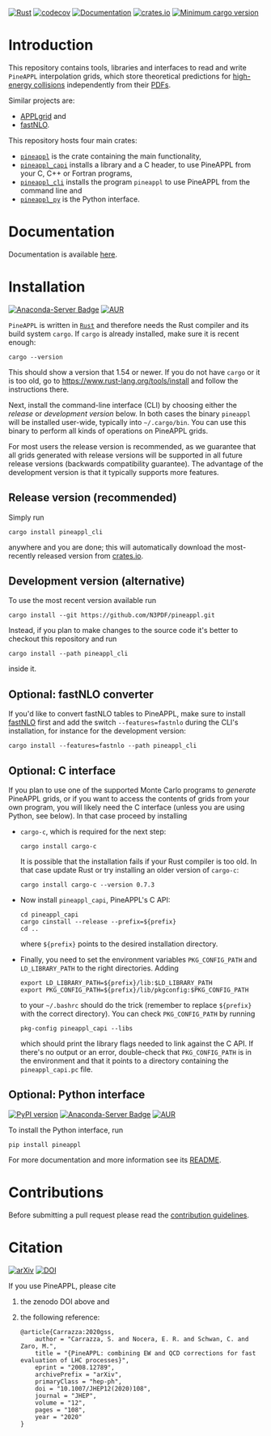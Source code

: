 [![Rust](https://github.com/N3PDF/pineappl/workflows/Rust/badge.svg)](https://github.com/N3PDF/pineappl/actions?query=workflow%3ARust)
[![codecov](https://codecov.io/gh/N3PDF/pineappl/branch/master/graph/badge.svg)](https://codecov.io/gh/N3PDF/pineappl)
[![Documentation](https://docs.rs/pineappl/badge.svg)](https://docs.rs/pineappl)
[![crates.io](https://img.shields.io/crates/v/pineappl.svg)](https://crates.io/crates/pineappl)
[![Minimum cargo version](https://img.shields.io/badge/cargo-1.54+-lightgray.svg)](https://github.com/N3PDF/pineappl#installation)

# Introduction

This repository contains tools, libraries and interfaces to read and write
`PineAPPL` interpolation grids, which store theoretical predictions for
[high-energy collisions] independently from their [PDFs].

Similar projects are:

- [APPLgrid] and
- [fastNLO].

This repository hosts four main crates:

- [`pineappl`] is the crate containing the main functionality,
- [`pineappl_capi`] installs a library and a C header, to use PineAPPL from
  your C, C++ or Fortran programs,
- [`pineappl_cli`] installs the program `pineappl` to use PineAPPL from the
  command line and
- [`pineappl_py`] is the Python interface.

[APPLgrid]: https://applgrid.hepforge.org/
[fastNLO]: https://fastnlo.hepforge.org/
[high-energy collisions]: https://en.wikipedia.org/wiki/Particle_physics
[PDFs]: https://en.wikipedia.org/wiki/Parton_(particle_physics)#Parton_distribution_functions
[`pineappl`]: https://crates.io/crates/pineappl/
[`pineappl_capi`]: https://crates.io/crates/pineappl_capi/
[`pineappl_cli`]: https://crates.io/crates/pineappl_cli/
[`pineappl_py`]: https://pypi.org/project/pineappl/

# Documentation

Documentation is available [here](docs/README.md).

# Installation

[![Anaconda-Server Badge](https://anaconda.org/conda-forge/pineappl/badges/installer/conda.svg)](https://anaconda.org/conda-forge/pineappl)
[![AUR](https://img.shields.io/aur/version/pineappl)](https://aur.archlinux.org/packages/pineappl)

`PineAPPL` is written in [`Rust`](https://www.rust-lang.org/) and therefore
needs the Rust compiler and its build system `cargo`. If `cargo` is already
installed, make sure it is recent enough:

    cargo --version

This should show a version that 1.54 or newer. If you do not have `cargo` or it
is too old, go to <https://www.rust-lang.org/tools/install> and follow the
instructions there.

Next, install the command-line interface (CLI) by choosing either the *release*
or *development version* below. In both cases the binary `pineappl` will be
installed user-wide, typically into `~/.cargo/bin`. You can use this binary to
perform all kinds of operations on PineAPPL grids.

For most users the release version is recommended, as we guarantee that all
grids generated with release versions will be supported in all future release
versions (backwards compatibility guarantee). The advantage of the development
version is that it typically supports more features.

## Release version (recommended)

Simply run

    cargo install pineappl_cli

anywhere and you are done; this will automatically download the most-recently
released version from [crates.io](https://crates.io).

## Development version (alternative)

To use the most recent version available run

    cargo install --git https://github.com/N3PDF/pineappl.git

Instead, if you plan to make changes to the source code it's better to checkout
this repository and run

    cargo install --path pineappl_cli

inside it.

## Optional: fastNLO converter

If you'd like to convert fastNLO tables to PineAPPL, make sure to install
[fastNLO](https://fastnlo.hepforge.org/) first and add the switch
`--features=fastnlo` during the CLI's installation, for instance for the
development version:

    cargo install --features=fastnlo --path pineappl_cli

## Optional: C interface

If you plan to use one of the supported Monte Carlo programs to *generate*
PineAPPL grids, or if you want to access the contents of grids from your own
program, you will likely need the C interface (unless you are using Python, see
below). In that case proceed by installing

- `cargo-c`, which is required for the next step:

      cargo install cargo-c

  It is possible that the installation fails if your Rust compiler is too old.
  In that case update Rust or try installing an older version of `cargo-c`:

      cargo install cargo-c --version 0.7.3

- Now install `pineappl_capi`, PineAPPL's C API:

      cd pineappl_capi
      cargo cinstall --release --prefix=${prefix}
      cd ..

  where `${prefix}` points to the desired installation directory.

- Finally, you need to set the environment variables `PKG_CONFIG_PATH` and
  `LD_LIBRARY_PATH` to the right directories. Adding

      export LD_LIBRARY_PATH=${prefix}/lib:$LD_LIBRARY_PATH
      export PKG_CONFIG_PATH=${prefix}/lib/pkgconfig:$PKG_CONFIG_PATH

  to your `~/.bashrc` should do the trick (remember to replace `${prefix}` with
  the correct directory). You can check `PKG_CONFIG_PATH` by running

      pkg-config pineappl_capi --libs

  which should print the library flags needed to link against the C API. If
  there's no output or an error, double-check that `PKG_CONFIG_PATH` is in the
  environment and that it points to a directory containing the
  `pineappl_capi.pc` file.

## Optional: Python interface

[![PyPI version](https://badge.fury.io/py/pineappl.svg)](https://badge.fury.io/py/pineappl)
[![Anaconda-Server Badge](https://anaconda.org/conda-forge/pineappl/badges/installer/conda.svg)](https://anaconda.org/conda-forge/pineappl)
[![AUR](https://img.shields.io/aur/version/pineappl)](https://aur.archlinux.org/packages/pineappl)

To install the Python interface, run

    pip install pineappl

For more documentation and more information see its
[README](pineappl_py/README.md).

# Contributions

Before submitting a pull request please read the
[contribution guidelines](CONTRIBUTING.md).

# Citation

[![arXiv](https://img.shields.io/badge/arXiv-2008.12789-b31b1b?labelColor=222222)](https://arxiv.org/abs/2008.12789)
[![DOI](https://zenodo.org/badge/248306479.svg)](https://zenodo.org/badge/latestdoi/248306479)

If you use PineAPPL, please cite

1. the zenodo DOI above and
2. the following reference:

   ```
   @article{Carrazza:2020gss,
       author = "Carrazza, S. and Nocera, E. R. and Schwan, C. and Zaro, M.",
       title = "{PineAPPL: combining EW and QCD corrections for fast evaluation of LHC processes}",
       eprint = "2008.12789",
       archivePrefix = "arXiv",
       primaryClass = "hep-ph",
       doi = "10.1007/JHEP12(2020)108",
       journal = "JHEP",
       volume = "12",
       pages = "108",
       year = "2020"
   }
   ```
